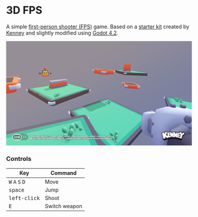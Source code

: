 # 3D FPS

A simple [first-person shooter (FPS)](https://en.wikipedia.org/wiki/First-person_shooter) game. Based on a [starter kit](https://github.com/KenneyNL/Starter-Kit-FPS) created by [Kenney](https://kenney.nl) and slightly modified using [Godot 4.2](https://godotengine.org/download/).

![Screenshot](screenshots/screenshot.png)

### Controls

| Key | Command |
| --- | --- |
| <kbd>W</kbd> <kbd>A</kbd> <kbd>S</kbd> <kbd>D</kbd> | Move |
| <kbd>space</kbd> | Jump |
| <kbd>left-click</kbd> | Shoot |
| <kbd>E</kbd> | Switch weapon |
